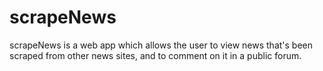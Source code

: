 # scrapeNews

scrapeNews is a web app which allows the user to view news that's been scraped from other news sites, and to comment on it in a public forum.